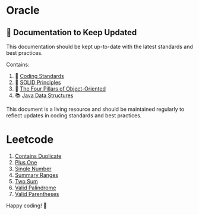 # Oracle


## 📄 Documentation to Keep Updated

This documentation should be kept up-to-date with the latest standards and best practices. 

Contains:

1. 📏  [Coding Standards](documentation/CodingStandards.md)
2. 🧱 [SOLID Principles](documentation/SolidPrinciples.md)
3. 🎨 [The Four Pillars of Object-Oriented](Four%20Pillars%20of%20Object-Oriented%20Programming.md)
4. 📚 [Java Data Structures](Java%20Data%20Structures.md)

This document is a living resource and should be maintained regularly to reflect updates in coding standards and best practices.

# Leetcode 

1. [Contains Duplicate](leetcode/containsduplicate/ContainsDuplicate.md)
2. [Plus One](leetcode/plusOne/PlusOne.md)
3. [Single Number](leetcode/singlenumber/SingleNumber.md)
4. [Summary Ranges](leetcode/summaryranges/SummaryRanges.md)
5. [Two Sum](leetcode/twosum/TwoSum.md)
6. [Valid Palindrome](leetcode/validpalindrome/ValidPalindrome.md)
7. [Valid Parentheses](leetcode/validparentheses/ValidParentheses.md)

Happy coding! 🚀

